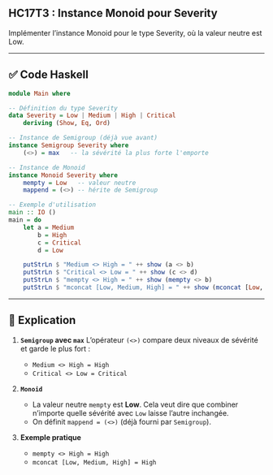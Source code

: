 ## HC17T3 : Instance Monoid pour Severity

Implémenter l’instance Monoid pour le type Severity, où la valeur neutre est Low.

---

## ✅ Code Haskell

```haskell
module Main where

-- Définition du type Severity
data Severity = Low | Medium | High | Critical
    deriving (Show, Eq, Ord)

-- Instance de Semigroup (déjà vue avant)
instance Semigroup Severity where
    (<>) = max   -- la sévérité la plus forte l'emporte

-- Instance de Monoid
instance Monoid Severity where
    mempty = Low   -- valeur neutre
    mappend = (<>) -- hérite de Semigroup

-- Exemple d'utilisation
main :: IO ()
main = do
    let a = Medium
        b = High
        c = Critical
        d = Low

    putStrLn $ "Medium <> High = " ++ show (a <> b)
    putStrLn $ "Critical <> Low = " ++ show (c <> d)
    putStrLn $ "mempty <> High = " ++ show (mempty <> b)
    putStrLn $ "mconcat [Low, Medium, High] = " ++ show (mconcat [Low, Medium, High])
```

---

## 📝 Explication

1. **`Semigroup` avec `max`**
   L’opérateur `(<>)` compare deux niveaux de sévérité et garde le plus fort :

   * `Medium <> High = High`
   * `Critical <> Low = Critical`

2. **`Monoid`**

   * La valeur neutre `mempty` est **Low**.
     Cela veut dire que combiner n’importe quelle sévérité avec `Low` laisse l’autre inchangée.
   * On définit `mappend = (<>)` (déjà fourni par `Semigroup`).

3. **Exemple pratique**

   * `mempty <> High = High`
   * `mconcat [Low, Medium, High] = High`
